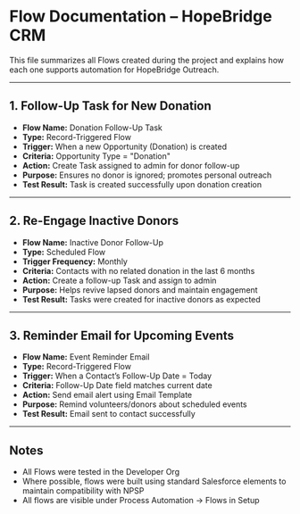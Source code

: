 # Flow Documentation – HopeBridge CRM

This file summarizes all Flows created during the project and explains how each one supports automation for HopeBridge Outreach.

---

## 1. Follow-Up Task for New Donation

- **Flow Name:** Donation Follow-Up Task
- **Type:** Record-Triggered Flow
- **Trigger:** When a new Opportunity (Donation) is created
- **Criteria:** Opportunity Type = "Donation"
- **Action:** Create Task assigned to admin for donor follow-up
- **Purpose:** Ensures no donor is ignored; promotes personal outreach
- **Test Result:** Task is created successfully upon donation creation

---

## 2. Re-Engage Inactive Donors

- **Flow Name:** Inactive Donor Follow-Up
- **Type:** Scheduled Flow
- **Trigger Frequency:** Monthly
- **Criteria:** Contacts with no related donation in the last 6 months
- **Action:** Create a follow-up Task and assign to admin
- **Purpose:** Helps revive lapsed donors and maintain engagement
- **Test Result:** Tasks were created for inactive donors as expected

---

## 3. Reminder Email for Upcoming Events

- **Flow Name:** Event Reminder Email
- **Type:** Record-Triggered Flow
- **Trigger:** When a Contact’s Follow-Up Date = Today
- **Criteria:** Follow-Up Date field matches current date
- **Action:** Send email alert using Email Template
- **Purpose:** Remind volunteers/donors about scheduled events
- **Test Result:** Email sent to contact successfully

---

## Notes

- All Flows were tested in the Developer Org
- Where possible, flows were built using standard Salesforce elements to maintain compatibility with NPSP
- All flows are visible under Process Automation → Flows in Setup
